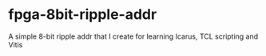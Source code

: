 # fpga-8bit-ripple-addr
A simple 8-bit ripple addr that I create for learning Icarus, TCL scripting and Vitis
